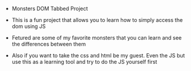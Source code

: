 - Monsters DOM Tabbed Project

- This is a fun project that allows you to learn how to simply access the dom using JS

- Fetured are some of my favorite monsters that you can learn and see the differences between them

- Also if you want to take the css and html be my guest. Even the JS but use this as a learning tool and try to do the JS yourself first

